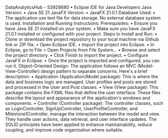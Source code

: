 DataAnalyticsHub - S3928680
	•	Eclipse IDE for Java Developers
Java Version:
	•	Java SE 21
JavaFX Version:
	•	JavaFX 21.0.1
Database Used:
	•	The application use text file for data storage. No external database system is used.
Installation and Running Instructions:
Prerequisites:
	•	Ensure you have Java SE 21 installed on your system.
	•	Make sure you have JavaFX 21.0.1 installed or configured with your project.
Steps to Install and Run:
	•	Clone or download the project repository to your local machine via Github link or ZIP file.
	•	Open Eclipse IDE.
	•	Import the project into Eclipse.
	•	In Eclipse, go to File > Open Projects from File System...
	•	Browse and select the project directory.
	•	Click Finish to import the project.
	•	Configure JavaFX in Eclipse.
	•	Once the project is imported and configured, you can run it.
Object-Oriented Design:
The application follows an MVC (Model-View-Controller) design pattern to separate concerns. Here's a brief description:
	•	Application (Application/Model package): This is where the data and business logic are managed. User profiles and posts are stored and processed in the User and Post classes.
	•	View (View package): This package contains the FXML files that define the user interface. These files describe the layout and appearance of the application's windows and components.
	•	Controller (Controller package): The controller classes, such as LoginController, SignUpController, UserProfileController, and Milestone1Controller, manage the interaction between the model and view. They handle user actions, data retrieval, and user interface updates.
The SOLID principles have been applied to enhance maintainability, reduce coupling, and improve code organization where suitable.
